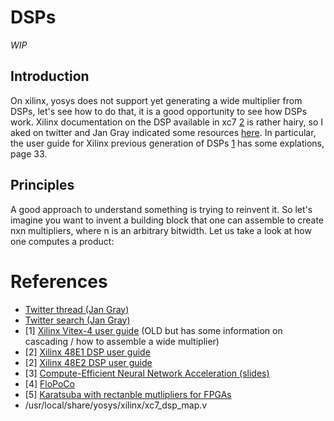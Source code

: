 DSPs
====
_WIP_

Introduction
------------
On xilinx, yosys does not support yet generating a wide multiplier
from DSPs, let's see how to do that, it is a good opportunity to 
see how DSPs work. Xilinx documentation on the DSP available in 
xc7 [2](https://www.xilinx.com/support/documentation/user_guides/ug479_7Series_DSP48E1.pdf) 
is rather hairy, so I aked on twitter and Jan Gray indicated some
resources [here](https://twitter.com/jangray/status/1117464465690095616). 
In particular, the user guide for Xilinx previous generation of DSPs
[1](https://www.xilinx.com/support/documentation/user_guides/ug073.pdf)
has some explations, page 33.

Principles
----------
A good approach to understand something is trying to reinvent it. So
let's imagine you want to invent a building block that one can assemble
to create nxn multipliers, where n is an arbitrary bitwidth. 
Let us take a look at how one computes a product:



References
==========
 - [Twitter thread (Jan Gray)](https://twitter.com/jangray/status/1117464465690095616)
 - [Twitter search (Jan Gray)](https://twitter.com/search?q=(dsp%20OR%20dsp48%20OR%20dsp48e1%20OR%20dsp48e2)%20(from%3Ajangray)&src=typed_query)
 - [1] [Xilinx Vitex-4 user guide](https://www.xilinx.com/support/documentation/user_guides/ug073.pdf) (OLD but has some information on cascading / how to assemble a wide multiplier)
 - [2] [Xilinx 48E1 DSP user guide](https://www.xilinx.com/support/documentation/user_guides/ug479_7Series_DSP48E1.pdf)
 - [2] [Xilinx 48E2 DSP user guide](https://www.xilinx.com/support/documentation/user_guides/ug579-ultrascale-dsp.pdf)
 - [3] [Compute-Efficient Neural Network Acceleration (slides)](https://www.isfpga.org/past/fpga2019/slides/Compute-Efficient_Neural-Network_Acceleration.pdf)
 - [4] [FloPoCo](http://flopoco.gforge.inria.fr/)
 - [5] [Karatsuba with rectanble mutlipliers for FPGAs](https://hal.inria.fr/hal-01773447/document)
 - /usr/local/share/yosys/xilinx/xc7_dsp_map.v
